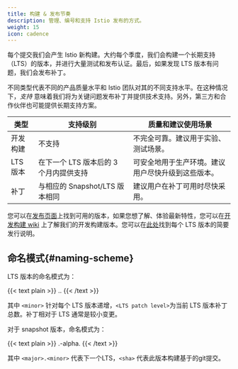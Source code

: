 ```yaml
---
title: 构建 & 发布节奏
description: 管理、编号和支持 Istio 发布的方式。
weight: 15
icon: cadence
---
```


每个提交我们会产生 Istio 新构建。大约每个季度，我们会构建一个长期支持（LTS）的版本，并进行大量测试和发布认证。最后，如果发现 LTS 版本有问题，我们会发布补丁。

不同类型代表不同的产品质量水平和 Istio 团队对其的不同支持水平。在这种情况下，*支持* 意味着我们将为关键问题发布补丁并提供技术支持。另外，第三方和合作伙伴也可能提供长期支持方案。

|类型             | 支持级别                                                 | 质量和建议使用场景
|-----------------|----------------------------------------------------------|----------------------------
|开发构建         | 不支持                                                   | 不完全可靠。建议用于实验、测试场景。
|LTS 版本         | 在下一个 LTS 版本后的 3 个月内提供支持                     | 可安全地用于生产环境。建议用户尽快升级到这些版本。
|补丁             | 与相应的 Snapshot/LTS 版本相同                           | 建议用户在补丁可用时尽快采用。

您可以在[发布页面](https://github.com/istio/istio/releases)上找到可用的版本，如果您想了解、体验最新特性，您可以在[开发构建 wiki](https://github.com/istio/istio/wiki/Dev%20Builds) 上了解我们的开发构建版本。您可以在[此处](/zh/news)找到每个 LTS 版本的简要发行说明。

## 命名模式{#naming-scheme}

LTS 版本的命名模式为：

{{< text plain >}}
<major>.<minor>.<LTS patch level>
{{< /text >}}

其中 `<minor>` 针对每个 LTS 版本递增，`<LTS patch level>`为当前 LTS 版本补丁总数。补丁相对于 LTS 通常是较小变更。

对于 snapshot 版本，命名模式为：

{{< text plain >}} 
<major>.<minor>-alpha.<sha>
{{< /text >}}

其中 `<major>.<minor>` 代表下一个LTS，`<sha>` 代表此版本构建基于的git提交。